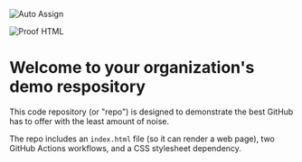 ![Auto Assign](https://github.com/AIDeal/demo-repository/actions/workflows/auto-assign.yml/badge.svg)

![Proof HTML](https://github.com/AIDeal/demo-repository/actions/workflows/proof-html.yml/badge.svg)

# Welcome to your organization's demo respository
This code repository (or "repo") is designed to demonstrate the best GitHub has to offer with the least amount of noise.

The repo includes an `index.html` file (so it can render a web page), two GitHub Actions workflows, and a CSS stylesheet dependency.
